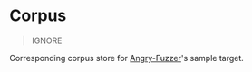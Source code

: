 # Corpus

> IGNORE

Corresponding corpus store for [Angry-Fuzzer](https://github.com/Snehil-Shah/Angry-Fuzzer)'s sample target.
